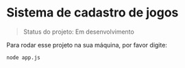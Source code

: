 <h1>Sistema de cadastro de jogos</h1>   

> Status do projeto: Em desenvolvimento

Para rodar esse projeto na sua máquina, por favor digite:

```
node app.js
```

